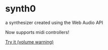 # synth0
a synthesizer created using the Web Audio API

Now supports midi controllers!

[Try it (volume warning)](https://josh-b-howson.github.io/synth0/)
